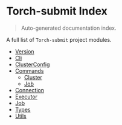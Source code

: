 # Torch-submit Index

> Auto-generated documentation index.

A full list of `Torch-submit` project modules.

- [Version](./_version.md#version)
- [Cli](./cli.md#cli)
- [ClusterConfig](./cluster_config.md#clusterconfig)
- [Commands](commands/index.md#commands)
    - [Cluster](commands/cluster.md#cluster)
    - [Job](commands/job.md#job)
- [Connection](./connection.md#connection)
- [Executor](./executor.md#executor)
- [Job](./job.md#job)
- [Types](./types.md#types)
- [Utils](./utils.md#utils)
